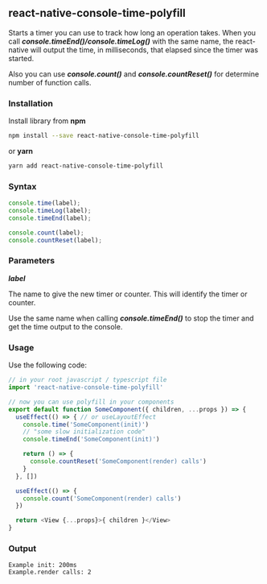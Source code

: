 ## react-native-console-time-polyfill

Starts a timer you can use to track how long an operation takes. When you call ***console.timeEnd()/console.timeLog()*** with the same name, the react-native will output the time, in milliseconds, that elapsed since the timer was started.

Also you can use ***console.count()*** and ***console.countReset()*** for determine number of function calls.

### Installation

Install library from **npm**

```bash
npm install --save react-native-console-time-polyfill
```

or **yarn**

```bash
yarn add react-native-console-time-polyfill
```

### Syntax

```javascript
console.time(label);
console.timeLog(label);
console.timeEnd(label);

console.count(label);
console.countReset(label);
```

### Parameters

***label***

The name to give the new timer or counter. This will identify the timer or counter.

Use the same name when calling ***console.timeEnd()*** to stop the timer and get the time output to the console.

### Usage

Use the following code:

```javascript
// in your root javascript / typescript file
import 'react-native-console-time-polyfill'

// now you can use polyfill in your components
export default function SomeComponent({ children, ...props }) => {
  useEffect(() => { // or useLayoutEffect
    console.time('SomeComponent(init)')
    // "some slow initialization code"
    console.timeEnd('SomeComponent(init)')

    return () => {
      console.countReset('SomeComponent(render) calls')
    }
  }, [])

  useEffect(() => {
    console.count('SomeComponent(render) calls')
  })

  return <View {...props}>{ children }</View>
}
```

### Output

```
Example init: 200ms
Example.render calls: 2
```
